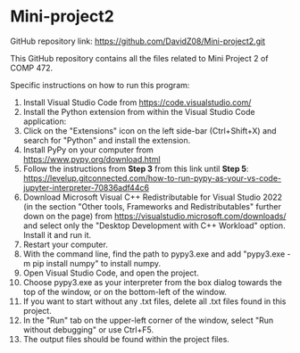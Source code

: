 # Mini-project2
GitHub repository link: https://github.com/DavidZ08/Mini-project2.git

This GitHub repository contains all the files related to Mini Project 2 of COMP 472.

Specific instructions on how to run this program:
1. Install Visual Studio Code from https://code.visualstudio.com/
2. Install the Python extension from within the Visual Studio Code application:
3. Click on the "Extensions" icon on the left side-bar (Ctrl+Shift+X) and search for "Python" and install the extension.
4. Install PyPy on your computer from https://www.pypy.org/download.html
5. Follow the instructions from **Step 3** from this link until **Step 5**: https://levelup.gitconnected.com/how-to-run-pypy-as-your-vs-code-jupyter-interpreter-70836adf44c6
6. Download Microsoft Visual C++ Redistributable for Visual Studio 2022 (in the section "Other tools, Frameworks and Redistributables" further down on the page) from https://visualstudio.microsoft.com/downloads/ and select only the "Desktop Development with C++ Workload" option. Install it and run it.
8. Restart your computer.
9. With the command line, find the path to pypy3.exe and add "pypy3.exe -m pip install numpy" to install numpy.
10. Open Visual Studio Code, and open the project.
11. Choose pypy3.exe as your interpreter from the box dialog towards the top of the window, or on the bottom-left of the window.
12. If you want to start without any .txt files, delete all .txt files found in this project.
13. In the "Run" tab on the upper-left corner of the window, select "Run without debugging" or use Ctrl+F5.
14. The output files should be found within the project files.
